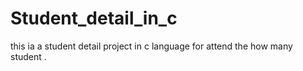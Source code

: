 # Student_detail_in_c

this ia a student detail project in c language for attend the how many student .
